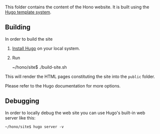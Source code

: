 This folder contains the content of the Hono website.
It is built using the [Hugo template system](https://gohugo.io).

## Building

In order to build the site

1. [Install Hugo](https://gohugo.io/overview/installing/) on your local system.
2. Run

    ~/hono/site$ ./build-site.sh

This will render the HTML pages constituting the site into the `public` folder.

Please refer to the Hugo documentation for more options.

## Debugging

In order to locally debug the web site you can use Hugo's built-in web server like this:

    ~/hono/site$ hugo server -v


